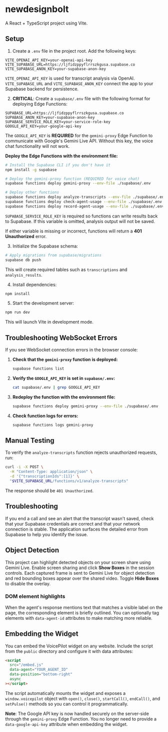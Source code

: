 # newdesignbolt

A React + TypeScript project using Vite.

## Setup

1. Create a `.env` file in the project root. Add the following keys:

```
VITE_OPENAI_API_KEY=your-openai-api-key
VITE_SUPABASE_URL=https://ljfidzppyflrrszkgusa.supabase.co
VITE_SUPABASE_ANON_KEY=your-supabase-anon-key
```

`VITE_OPENAI_API_KEY` is used for transcript analysis via OpenAI.
`VITE_SUPABASE_URL` and `VITE_SUPABASE_ANON_KEY` connect the app to your Supabase backend for persistence.

2. **CRITICAL**: Create a `supabase/.env` file with the following format for deploying Edge Functions:

```
SUPABASE_URL=https://ljfidzppyflrrszkgusa.supabase.co
SUPABASE_ANON_KEY=your-supabase-anon-key
SUPABASE_SERVICE_ROLE_KEY=your-service-role-key
GOOGLE_API_KEY=your-google-api-key
```

The `GOOGLE_API_KEY` is **REQUIRED** for the `gemini-proxy` Edge Function to communicate with Google's Gemini Live API. Without this key, the voice chat functionality will not work.

**Deploy the Edge Functions with the environment file:**

```bash
# Install the Supabase CLI if you don't have it
npm install -g supabase

# Deploy the gemini-proxy function (REQUIRED for voice chat)
supabase functions deploy gemini-proxy --env-file ./supabase/.env

# Deploy other functions
supabase functions deploy analyze-transcripts --env-file ./supabase/.env
supabase functions deploy check-agent-usage --env-file ./supabase/.env
supabase functions deploy record-agent-usage --env-file ./supabase/.env
```

`SUPABASE_SERVICE_ROLE_KEY` is required so functions can write results back to Supabase. If this variable is omitted, analysis output will not be saved.

If either variable is missing or incorrect, functions will return a **401 Unauthorized** error.

3. Initialize the Supabase schema:

```bash
# Apply migrations from supabase/migrations
supabase db push
```

This will create required tables such as `transcriptions` and `analysis_results`.

4. Install dependencies:

```bash
npm install
```

5. Start the development server:

```bash
npm run dev
```

This will launch Vite in development mode.

## Troubleshooting WebSocket Errors

If you see WebSocket connection errors in the browser console:

1. **Check that the `gemini-proxy` function is deployed:**
   ```bash
   supabase functions list
   ```

2. **Verify the `GOOGLE_API_KEY` is set in `supabase/.env`:**
   ```bash
   cat supabase/.env | grep GOOGLE_API_KEY
   ```

3. **Redeploy the function with the environment file:**
   ```bash
   supabase functions deploy gemini-proxy --env-file ./supabase/.env
   ```

4. **Check function logs for errors:**
   ```bash
   supabase functions logs gemini-proxy
   ```

## Manual Testing

To verify the `analyze-transcripts` function rejects unauthorized requests, run:

```bash
curl -i -X POST \
  -H "Content-Type: application/json" \
  -d '{"transcriptionIds":[1]}' \
  "$VITE_SUPABASE_URL/functions/v1/analyze-transcripts"
```

The response should be `401 Unauthorized`.

## Troubleshooting

If you end a call and see an alert that the transcript wasn't saved, check that
your Supabase credentials are correct and that your network connection is
stable. The application surfaces the detailed error from Supabase to help you
identify the issue.

## Object Detection

This project can highlight detected objects on your screen share using Gemini Live. Enable screen sharing and click **Show Boxes** in the session controls. Each captured frame is sent to Gemini Live for object detection and red bounding boxes appear over the shared video. Toggle **Hide Boxes** to disable the overlay.

### DOM element highlights

When the agent's response mentions text that matches a visible label on the page,
the corresponding element is briefly outlined. You can optionally tag elements
with `data-agent-id` attributes to make matching more reliable.

## Embedding the Widget

You can embed the VoicePilot widget on any website. Include the script from the
`public` directory and configure it with data attributes:

```html
<script
  src="/embed.js"
  data-agent="YOUR_AGENT_ID"
  data-position="bottom-right"
  async
></script>
```

The script automatically mounts the widget and exposes a `window.voicepilot`
object with `open()`, `close()`, `startCall()`, `endCall()`, and `setPulse()`
methods so you can control it programmatically.

**Note**: The Google API key is now handled securely on the server-side through the `gemini-proxy` Edge Function. You no longer need to provide a `data-google-api-key` attribute when embedding the widget.